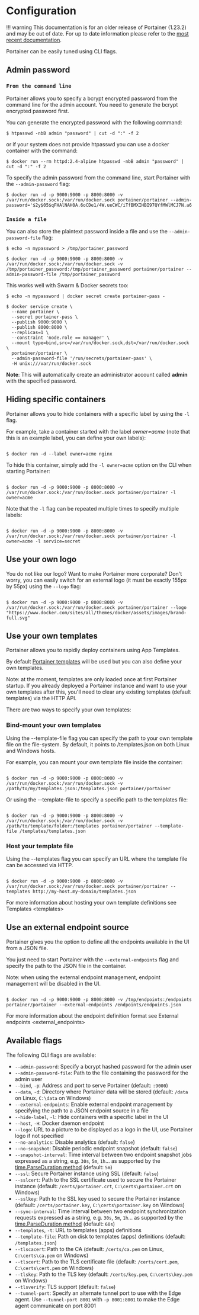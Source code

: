 Configuration
=============

!!! warning
    This documentation is for an older release of Portainer (1.23.2) and may be out of date. For up to date information please refer to the [most recent documentation](/v2.0/deploy/initial/).

Portainer can be easily tuned using CLI flags.

Admin password
--------------

### `From the command line`

Portainer allows you to specify a bcrypt encrypted password from the
command line for the admin account. You need to generate the bcrypt
encrypted password first.

You can generate the encrypted password with the following command:

<pre><code>$ htpasswd -nbB admin "password" | cut -d ":" -f 2</code></pre>

or if your system does not provide htpasswd you can use a docker
container with the command:

<pre><code>$ docker run --rm httpd:2.4-alpine htpasswd -nbB admin "password" | cut -d ":" -f 2</code></pre>

To specify the admin password from the command line, start Portainer with the <code>--admin-password</code> flag:

<pre><code>$ docker run -d -p 9000:9000 -p 8000:8000 -v /var/run/docker.sock:/var/run/docker.sock portainer/portainer --admin-password='$2y$05$qFHAlNAH0A.6oCDe1/4W.ueCWC/iTfBMXIHBI97QYfMWlMCJ7N.a6'</code></pre>

### `Inside a file`

You can also store the plaintext password inside a file and use the <code>--admin-password-file</code> flag:

<pre><code>$ echo -n mypassword > /tmp/portainer_password</code></pre>

<pre><code>$ docker run -d -p 9000:9000 -p 8000:8000 -v /var/run/docker.sock:/var/run/docker.sock -v /tmp/portainer_password:/tmp/portainer_password portainer/portainer --admin-password-file /tmp/portainer_password</code></pre>

This works well with Swarm & Docker secrets too:

<pre><code>$ echo -n mypassword | docker secret create portainer-pass -</code></pre>

<pre><code>$ docker service create \
  --name portainer \
  --secret portainer-pass \
  --publish 9000:9000 \
  --publish 8000:8000 \
  --replicas=1 \
  --constraint 'node.role == manager' \
  --mount type=bind,src=/var/run/docker.sock,dst=/var/run/docker.sock \
  portainer/portainer \
  --admin-password-file '/run/secrets/portainer-pass' \
  -H unix:///var/run/docker.sock</code></pre>

<b>Note</b>: This will automatically create an administrator account called **admin** with the specified password.

Hiding specific containers
--------------------------

Portainer allows you to hide containers with a specific label by using the <code>-l</code> flag.

For example, take a container started with the label *owner=acme* (note
that this is an example label, you can define your own labels):

<pre><code>
$ docker run -d --label owner=acme nginx
</code></pre>

To hide this container, simply add the `-l owner=acme` option on the CLI
when starting Portainer:

<pre><code>
$ docker run -d -p 9000:9000 -p 8000:8000 -v /var/run/docker.sock:/var/run/docker.sock portainer/portainer -l owner=acme
</code></pre>

Note that the `-l` flag can be repeated multiple times to specify
multiple labels:

<pre><code>
$ docker run -d -p 9000:9000 -p 8000:8000 -v /var/run/docker.sock:/var/run/docker.sock portainer/portainer -l owner=acme -l service=secret
</code></pre>

Use your own logo
-----------------

You do not like our logo? Want to make Portainer more corporate? Don't
worry, you can easily switch for an external logo (it must be exactly
155px by 55px) using the `--logo` flag:

<pre><code>
$ docker run -d -p 9000:9000 -p 8000:8000 -v /var/run/docker.sock:/var/run/docker.sock portainer/portainer --logo "https://www.docker.com/sites/all/themes/docker/assets/images/brand-full.svg"
</code></pre>

Use your own templates
----------------------

Portainer allows you to rapidly deploy containers using App Templates.

By default [Portainer
templates](https://raw.githubusercontent.com/portainer/portainer/master/templates.json)
will be used but you can also define your own templates.

Note: at the moment, templates are only loaded once at first Portainer
startup. If you already deployed a Portainer instance and want to use
your own templates after this, you'll need to clear any existing
templates (default templates) via the HTTP API.

There are two ways to specify your own templates:

### Bind-mount your own templates

Using the --template-file flag you can specify the path to your own
template file on the file-system. By default, it points to
/templates.json on both Linux and Windows hosts.

For example, you can mount your own template file inside the container:

<pre><code>
$ docker run -d -p 9000:9000 -p 8000:8000 -v /var/run/docker.sock:/var/run/docker.sock -v /path/to/my/templates.json:/templates.json portainer/portainer
</code></pre>

Or using the --template-file to specify a specific path to the templates
file:

<pre><code>
$ docker run -d -p 9000:9000 -p 8000:8000 -v /var/run/docker.sock:/var/run/docker.sock -v /path/to/template/folder:/templates portainer/portainer --template-file /templates/templates.json
</code></pre>

### Host your template file

Using the --templates flag you can specify an URL where the template
file can be accessed via HTTP.

<pre><code>
$ docker run -d -p 9000:9000 -p 8000:8000 -v /var/run/docker.sock:/var/run/docker.sock portainer/portainer --templates http://my-host.my-domain/templates.json
</code></pre>

For more information about hosting your own template definitions see
Templates \<templates\>

Use an external endpoint source
-------------------------------

Portainer gives you the option to define all the endpoints available in
the UI from a JSON file.

You just need to start Portainer with the `--external-endpoints` flag
and specify the path to the JSON file in the container.

Note: when using the external endpoint management, endpoint management
will be disabled in the UI.

<pre><code>
$ docker run -d -p 9000:9000 -p 8000:8000 -v /tmp/endpoints:/endpoints portainer/portainer --external-endpoints /endpoints/endpoints.json
</code></pre>

For more information about the endpoint definition format see
External endpoints \<external\_endpoints\>

Available flags
---------------

The following CLI flags are available:

-   `--admin-password`: Specify a bcrypt hashed password for the admin
    user
-   `--admin-password-file`: Path to the file containing the password
    for the admin user
-   `--bind`, `-p`: Address and port to serve Portainer (default:
    `:9000`)
-   `--data`, `-d`: Directory where Portainer data will be stored
    (default: `/data` on Linux, `C:\data` on Windows)
-   `--external-endpoints`: Enable external endpoint management by
    specifying the path to a JSON endpoint source in a file
-   `--hide-label`, `-l`: Hide containers with a specific label in the
    UI
-   `--host`, `-H`: Docker daemon endpoint
-   `--logo`: URL to a picture to be displayed as a logo in the UI, use
    Portainer logo if not specified
-   `--no-analytics`: Disable analytics (default: `false`)
-   `--no-snapshot`: Disable periodic endpoint snapshot (default:
    `false`)
-   `--snapshot-interval`: Time interval between two endpoint snapshot
    jobs expressed as a string, e.g. `30s`, `5m`, `1h`... as supported
    by the [time.ParseDuration
    method](https://golang.org/pkg/time/#ParseDuration) (default: `5m`)
-   `--ssl`: Secure Portainer instance using SSL (default: `false`)
-   `--sslcert`: Path to the SSL certificate used to secure the
    Portainer instance (default: `/certs/portainer.crt`,
    `C:\certs\portainer.crt` on Windows)
-   `--sslkey`: Path to the SSL key used to secure the Portainer
    instance (default: `/certs/portainer.key`, `C:\certs\portainer.key`
    on Windows)
-   `--sync-interval`: Time interval between two endpoint
    synchronization requests expressed as a string, e.g. `30s`, `5m`,
    `1h`... as supported by the [time.ParseDuration
    method](https://golang.org/pkg/time/#ParseDuration) (default: `60s`)
-   `--templates`, `-t`: URL to templates (apps) definitions
-   `--template-file`: Path on disk to templates (apps) definitions
    (default: `/templates.json`)
-   `--tlscacert`: Path to the CA (default: `/certs/ca.pem` on Linux,
    `C:\certs\ca.pem` on Windows)
-   `--tlscert`: Path to the TLS certificate file (default:
    `/certs/cert.pem`, `C:\certs\cert.pem` on Windows)
-   `--tlskey`: Path to the TLS key (default: `/certs/key.pem`,
    `C:\certs\key.pem` on Windows)
-   `--tlsverify`: TLS support (default: `false`)
-   `--tunnel-port`: Specify an alternate tunnel port to use with the
    Edge agent. Use `--tunnel-port 8001` with `-p 8001:8001` to make the
    Edge agent communicate on port 8001

